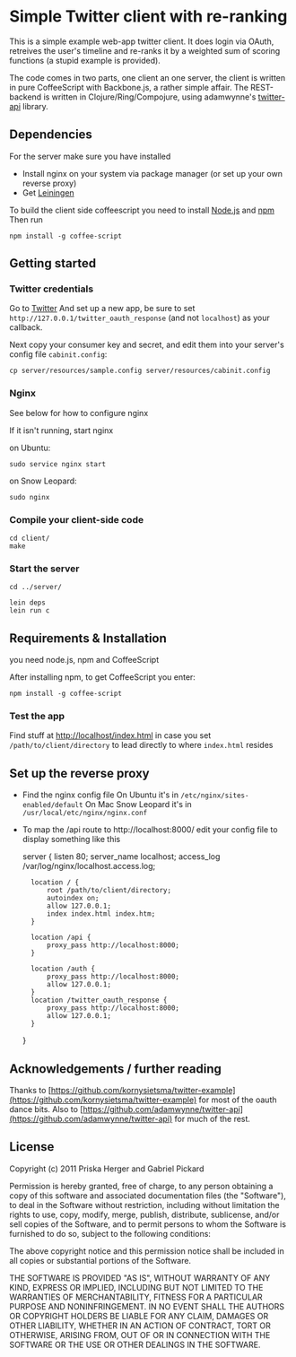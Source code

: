 # Simple Twitter client with re-ranking

This is a simple example web-app twitter client. 
It does login via OAuth, retreives the user's timeline and re-ranks it
by a weighted sum of scoring functions (a stupid example is provided).

The code comes in two parts, one client an one server, the client is
written in pure CoffeeScript with Backbone.js, a rather simple affair.
The REST-backend is written in Clojure/Ring/Compojure, using adamwynne's
[twitter-api](https://github.com/adamwynne/twitter-api) library.

## Dependencies

For the server make sure you have installed

* Install nginx on your system via package manager (or set up your own reverse proxy)
* Get [Leiningen](https://github.com/technomancy/leiningen)

To build the client side coffeescript you need to install [Node.js](http://nodejs.org/) and [npm](http://npmjs.org/)
Then run

	npm install -g coffee-script

## Getting started

### Twitter credentials
Go to [Twitter](https://dev.twitter.com/apps/new) And set up a new app, be sure to set
`http://127.0.0.1/twitter_oauth_response` (and not `localhost`) as your callback.

Next copy your consumer key and secret, and edit them into your server's config file `cabinit.config`:

	cp server/resources/sample.config server/resources/cabinit.config

### Nginx
See below for how to configure nginx

If it isn't running, start nginx

on Ubuntu:

	sudo service nginx start

on Snow Leopard:

	sudo nginx


### Compile your client-side code

	cd client/
	make


### Start the server

	cd ../server/
	
    lein deps
	lein run c



## Requirements & Installation

you need node.js, npm and CoffeeScript

After installing npm, to get CoffeeScript you enter:

	npm install -g coffee-script


### Test the app
Find stuff at [http://localhost/index.html](http://localhost/index.html) in case you set
`/path/to/client/directory` to lead directly to where `index.html` resides

## Set up the reverse proxy

* Find the nginx config file 
  On Ubuntu it's in `/etc/nginx/sites-enabled/default`
  On Mac Snow Leopard it's in `/usr/local/etc/nginx/nginx.conf`
* To map the /api route to http://localhost:8000/ edit your config file to display something like this


	server {
		listen       80;
		server_name  localhost;
		access_log  /var/log/nginx/localhost.access.log;

		location / {
			root /path/to/client/directory;
			autoindex on;
			allow 127.0.0.1;
			index index.html index.htm;
		}
		
		location /api {
			proxy_pass http://localhost:8000;
		}
		
		location /auth {
			proxy_pass http://localhost:8000;
			allow 127.0.0.1;
		}
		location /twitter_oauth_response {
			proxy_pass http://localhost:8000;
			allow 127.0.0.1;
		}
	}

## Acknowledgements / further reading
Thanks to 
[https://github.com/kornysietsma/twitter-example](https://github.com/kornysietsma/twitter-example)
for most of the oauth dance bits.
Also to [https://github.com/adamwynne/twitter-api](https://github.com/adamwynne/twitter-api)
for much of the rest.

## License

Copyright (c) 2011 Priska Herger and Gabriel Pickard

Permission is hereby granted, free of charge, to any person obtaining a copy of this software and associated documentation files (the "Software"), to deal in the Software without restriction, including without limitation the rights to use, copy, modify, merge, publish, distribute, sublicense, and/or sell copies of the Software, and to permit persons to whom the Software is furnished to do so, subject to the following conditions:

The above copyright notice and this permission notice shall be included in all copies or substantial portions of the Software.

THE SOFTWARE IS PROVIDED "AS IS", WITHOUT WARRANTY OF ANY KIND, EXPRESS OR IMPLIED, INCLUDING BUT NOT LIMITED TO THE WARRANTIES OF MERCHANTABILITY, FITNESS FOR A PARTICULAR PURPOSE AND NONINFRINGEMENT. IN NO EVENT SHALL THE AUTHORS OR COPYRIGHT HOLDERS BE LIABLE FOR ANY CLAIM, DAMAGES OR OTHER LIABILITY, WHETHER IN AN ACTION OF CONTRACT, TORT OR OTHERWISE, ARISING FROM, OUT OF OR IN CONNECTION WITH THE SOFTWARE OR THE USE OR OTHER DEALINGS IN THE SOFTWARE.
